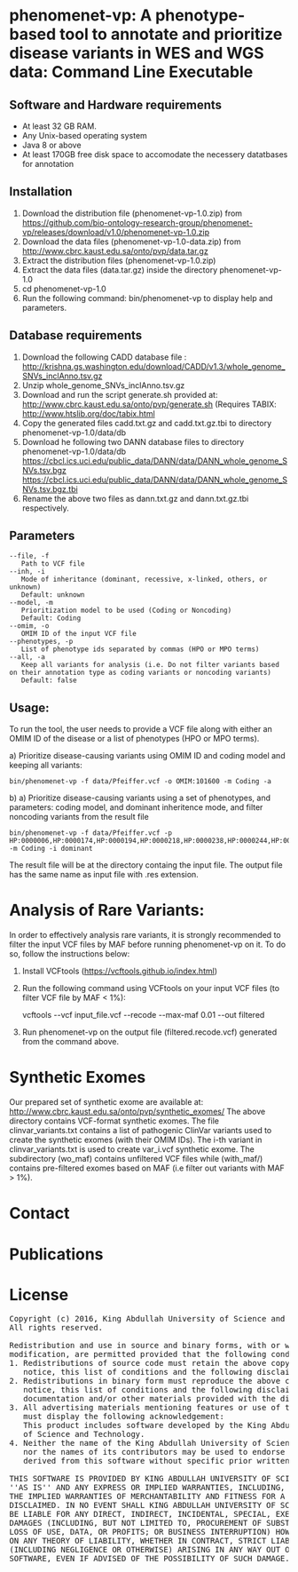 # phenomenet-vp: A phenotype-based tool to annotate and prioritize disease variants in WES and WGS data: Command Line Executable

## Software and Hardware requirements
 - At least 32 GB RAM.
 - Any Unix-based operating system
 - Java 8 or above
 - At least 170GB free disk space to accomodate the necessery datatbases for annotation

 
## Installation 
    
 1. Download the distribution file (phenomenet-vp-1.0.zip)
 from https://github.com/bio-ontology-research-group/phenomenet-vp/releases/download/v1.0/phenomenet-vp-1.0.zip
 2. Download the data files (phenomenet-vp-1.0-data.zip)
 from http://www.cbrc.kaust.edu.sa/onto/pvp/data.tar.gz
 3. Extract the distribution files (phenomenet-vp-1.0.zip)
 4. Extract the data files (data.tar.gz) inside the directory phenomenet-vp-1.0
 5. cd phenomenet-vp-1.0
 6. Run the following command: 
    bin/phenomenet-vp
	to display help and parameters.

## Database requirements 
  1. Download the following CADD database file : 
   http://krishna.gs.washington.edu/download/CADD/v1.3/whole_genome_SNVs_inclAnno.tsv.gz
  2. Unzip whole_genome_SNVs_inclAnno.tsv.gz
  3. Download and run the script generate.sh provided at: http://www.cbrc.kaust.edu.sa/onto/pvp/generate.sh (Requires TABIX:
     http://www.htslib.org/doc/tabix.html
  4. Copy the generated files cadd.txt.gz and cadd.txt.gz.tbi to directory phenomenet-vp-1.0/data/db
  5. Download he following two DANN database files to  directory phenomenet-vp-1.0/data/db
     https://cbcl.ics.uci.edu/public_data/DANN/data/DANN_whole_genome_SNVs.tsv.bgz
     https://cbcl.ics.uci.edu/public_data/DANN/data/DANN_whole_genome_SNVs.tsv.bgz.tbi
  6. Rename the above two files as dann.txt.gz and dann.txt.gz.tbi respectively. 
  

## Parameters
    --file, -f
       Path to VCF file
    --inh, -i
       Mode of inheritance (dominant, recessive, x-linked, others, or unknown)
       Default: unknown
    --model, -m
       Prioritization model to be used (Coding or Noncoding)
       Default: Coding
    --omim, -o
       OMIM ID of the input VCF file
    --phenotypes, -p
       List of phenotype ids separated by commas (HPO or MPO terms)
    --all, -a
       Keep all variants for analysis (i.e. Do not filter variants based on their annotation type as coding variants or noncoding variants)
       Default: false

## Usage:

To run the tool, the user needs to provide a VCF file along with either an OMIM ID of the disease or a list of phenotypes (HPO or MPO terms).

a) Prioritize disease-causing variants using OMIM ID and coding model and keeping all variants:

	bin/phenomenet-vp -f data/Pfeiffer.vcf -o OMIM:101600 -m Coding -a

b) a) Prioritize disease-causing variants using a set of phenotypes, and parameters: coding model, and dominant inheritence mode, and filter noncoding variants from the result file

	bin/phenomenet-vp -f data/Pfeiffer.vcf -p HP:0000006,HP:0000174,HP:0000194,HP:0000218,HP:0000238,HP:0000244,HP:0000272,HP:0000303,HP:0000316,HP:0000322,HP:0000324,HP:0000327,HP:0000348,HP:0000431,HP:0000452,HP:0000453,HP:0000470,HP:0000486,HP:0000494,HP:0000508,HP:0000586,HP:0000678,HP:0001156,HP:0001249,HP:0002308,HP:0002676,HP:0002780,HP:0003041,HP:0003070,HP:0003196,HP:0003272,HP:0003307,HP:0003795,HP:0004209,HP:0004322,HP:0004440,HP:0005048,HP:0005280,HP:0005347,HP:0006101,HP:0006110,HP:0009602,HP:0009773,HP:0010055,HP:0010669,HP:0011304 -m Coding -i dominant 
   
   The result file will be at the directory containg the input file. The output file has the same name as input file with .res extension.
   
# Analysis of Rare Variants:

In order to effectively analysis rare variants, it is strongly recommended to filter the input VCF files by MAF before running phenomenet-vp on it. To do so, follow the instructions below:

 1. Install VCFtools (https://vcftools.github.io/index.html)
 2. Run the following command using VCFtools on your input VCF files (to filter VCF file by MAF < 1%):
 
	vcftools --vcf input_file.vcf --recode --max-maf 0.01 --out filtered

 1. Run phenomenet-vp on the output file (filtered.recode.vcf) generated from the command above.

# Synthetic Exomes

Our prepared set of synthetic exome are available at:
http://www.cbrc.kaust.edu.sa/onto/pvp/synthetic_exomes/
The above directory contains VCF-format synthetic exomes. The file clinvar_variants.txt contains a list of pathogenic ClinVar variants used to create the synthetic exomes (with their OMIM IDs). The i-th variant in clinvar_variants.txt is used to create var_i.vcf synthetic exome. The subdirectory (wo_maf) contains unfiltered VCF files while (with_maf/) contains pre-filtered exomes based on MAF (i.e filter out variants with MAF > 1%).


# Contact

# Publications

# License
<pre>
Copyright (c) 2016, King Abdullah University of Science and Technology
All rights reserved.

Redistribution and use in source and binary forms, with or without
modification, are permitted provided that the following conditions are met:
1. Redistributions of source code must retain the above copyright
   notice, this list of conditions and the following disclaimer.
2. Redistributions in binary form must reproduce the above copyright
   notice, this list of conditions and the following disclaimer in the
   documentation and/or other materials provided with the distribution.
3. All advertising materials mentioning features or use of this software
   must display the following acknowledgement:
   This product includes software developed by the King Abdullah University
   of Science and Technology.
4. Neither the name of the King Abdullah University of Science and Technology
   nor the names of its contributors may be used to endorse or promote products
   derived from this software without specific prior written permission.

THIS SOFTWARE IS PROVIDED BY KING ABDULLAH UNIVERSITY OF SCIENCE AND TECHNOLOGY
''AS IS'' AND ANY EXPRESS OR IMPLIED WARRANTIES, INCLUDING, BUT NOT LIMITED TO, 
THE IMPLIED WARRANTIES OF MERCHANTABILITY AND FITNESS FOR A PARTICULAR PURPOSE ARE
DISCLAIMED. IN NO EVENT SHALL KING ABDULLAH UNIVERSITY OF SCIENCE AND TECHNOLOGY 
BE LIABLE FOR ANY DIRECT, INDIRECT, INCIDENTAL, SPECIAL, EXEMPLARY, OR CONSEQUENTIAL 
DAMAGES (INCLUDING, BUT NOT LIMITED TO, PROCUREMENT OF SUBSTITUTE GOODS OR SERVICES;
LOSS OF USE, DATA, OR PROFITS; OR BUSINESS INTERRUPTION) HOWEVER CAUSED AND
ON ANY THEORY OF LIABILITY, WHETHER IN CONTRACT, STRICT LIABILITY, OR TORT
(INCLUDING NEGLIGENCE OR OTHERWISE) ARISING IN ANY WAY OUT OF THE USE OF THIS
SOFTWARE, EVEN IF ADVISED OF THE POSSIBILITY OF SUCH DAMAGE.
</pre>
